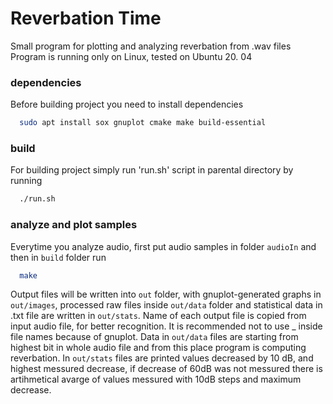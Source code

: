 # Reverbation Time
Small program for plotting and analyzing reverbation from .wav files
Program is running only on Linux, tested on Ubuntu 20. 04

### dependencies
Before building project you need to install dependencies
```sh
  sudo apt install sox gnuplot cmake make build-essential
  ```

### build
For building project simply run 'run.sh' script in parental directory by running
```sh
  ./run.sh
  ```
### analyze and plot samples
Everytime you analyze audio, first put audio samples in folder `audioIn`
and then in `build` folder run 
```sh
  make
  ```
Output files will be written into `out` folder, with gnuplot-generated graphs in `out/images`, processed raw files inside `out/data` folder
and statistical data in .txt file are written in `out/stats`.
Name of each output file is copied from input audio file, for better recognition. It is recommended not to use _ inside file names because of gnuplot. 
Data in `out/data` files are starting from highest bit in whole audio file and from this place program is computing reverbation. In `out/stats` files are printed values decreased by 10 dB, and highest
messured decrease, if decrease of 60dB was not messured there is artihmetical avarge of values messured with 10dB steps and maximum decrease.
